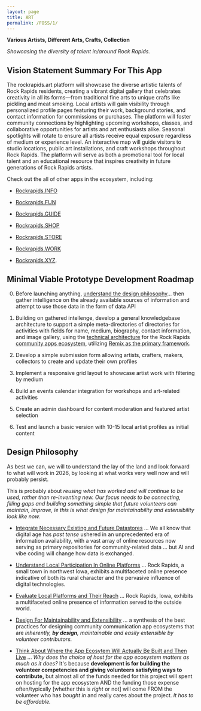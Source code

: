 ```yaml
---
layout: page
title: ART
permalink: /FOSS/1/
---
```

**Various Artists, Different Arts, Crafts, Collection**

*Showcasing the diversity of talent in/around Rock Rapids.*

## Vision Statement Summary For This App

The rockrapids.art platform will showcase the diverse artistic talents of Rock Rapids residents, creating a vibrant digital gallery that celebrates creativity in all its forms—from traditional fine arts to unique crafts like pickling and meat smoking. Local artists will gain visibility through personalized profile pages featuring their work, background stories, and contact information for commissions or purchases. The platform will foster community connections by highlighting upcoming workshops, classes, and collaborative opportunities for artists and art enthusiasts alike. Seasonal spotlights will rotate to ensure all artists receive equal exposure regardless of medium or experience level. An interactive map will guide visitors to studio locations, public art installations, and craft workshops throughout Rock Rapids. The platform will serve as both a promotional tool for local talent and an educational resource that inspires creativity in future generations of Rock Rapids artists.

Check out the all of other apps in the ecosystem, including:

- [Rockrapids.INFO](https://RockRapids.info) 

- [Rockrapids.FUN](https://RockRapids.fun) 

- [Rockrapids.GUIDE](https://RockRapids.guide) 

- [Rockrapids.SHOP](https://RockRapids.shop)

- [Rockrapids.STORE](https://RockRapids.store) 

- [Rockrapids.WORK](https://RockRapids.work)

- [Rockrapids.XYZ](https://RockRapids.xyz).

## Minimal Viable Prototype Development Roadmap

0. Before launching anything, [understand the design philosophy](#design-philosophy)... then gather intelligence on the already available sources of information and attempt to use those data in the form of data API

1. Building on gathered intellenge, develop a general knowledgebase architecture to support a simple meta-directories of directories for activities with fields for name, medium, biography, contact information, and image gallery, using the [technical architecture](https://rockrapids.github.io/communication/2025/03/29/RockRapidsApps.html#technical-architecture-1) for the Rock Rapids [community apps ecosystem](https://rockrapids.github.io/communication/2025/03/29/RockRapidsApps.html#executive-summary), utilizing [Remix as the primary framework](https://rockrapids.github.io/communication/2025/03/29/RockRapidsApps.html#why-remix-the-superior-choice-for-rock-rapids-1).

2. Develop a simple submission form allowing artists, crafters, makers, collectors to create and update their own profiles

3. Implement a responsive grid layout to showcase artist work with filtering by medium

4. Build an events calendar integration for workshops and art-related activities

5. Create an admin dashboard for content moderation and featured artist selection

6. Test and launch a basic version with 10-15 local artist profiles as initial content

## Design Philosophy

As best we can, we will to understand the lay of the land and look forward to what will work in 2026, by looking at what works very well now and will probably persist. 

This is probably about *reusing what has worked and will continue to be used, rather than re-inventing new. Our focus needs to be connecting, filling gaps and building something simple that future volunteers can maintain, improve, ie this is what design for maintainability and extensibility look like now.*

- [Integrate Necessary Existing and Future Datastores](https://rockrapids.github.io/communication/2025/03/31/RockRapidsApps-Step0-1.html) ... We all know that digital age has *past tense* ushered in an unprecedented era of information availability, with a vast array of online resources now serving as primary repositories for community-related data ... but AI and vibe coding will change how data is exchanged. 

- [Understand Local Participation In Online Platforms](https://rockrapids.github.io/communication/2025/03/31/RockRapidsApps-Step0-2.html) ... Rock Rapids, a small town in northwest Iowa, exhibits a multifaceted online presence indicative of both its rural character and the pervasive influence of digital technologies. 


- [Evaluate Local Platforms and Their Reach](https://rockrapids.github.io/communication/2025/03/31/RockRapidsApps-Step0-3.html) ... Rock Rapids, Iowa, exhibits a multifaceted online presence of information served to the outside world.

- [Design For Maintainability and Extensibility](https://rockrapids.github.io/communication/2025/03/31/RockRapidsApps-Step0-4.html) ... a synthesis of the best practices for designing community communication app ecosystems that are *inherently, **by design**, maintainable and easily extensible by volunteer contributors.* 

- [Think About Where the App Ecosytem Will Actually Be Built and Then Live](https://rockrapids.github.io/communication/2025/03/31/RockRapidsApps-Step0-5.html) ... *Why does the choice of host for the app ecosystem matters as much as it does?* It's because **development is for building the volunteer competencies and giving volunteers satisfying ways to contribute,** but almost all of the funds needed for this project will spent on hosting for the app ecosystem AND the funding those expense often/typically [whether this is *right* or not] will come FROM the volunteer who has *bought in* and really cares about the project. *It has to be affordable.*

